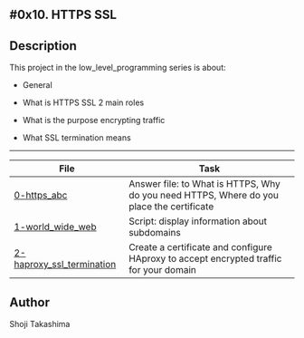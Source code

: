 #0x10. HTTPS SSL
---
## Description

This project in the low_level_programming series is about:

*  General

*  What is HTTPS SSL 2 main roles

*  What is the purpose encrypting traffic

*  What SSL termination means

---
File|Task
---|---
[0-https_abc](./0-https_abc) | Answer file: to What is HTTPS, Why do you need HTTPS, Where do you place the certificate
[1-world_wide_web](./1-world_wide_web) | Script: display information about subdomains
[2-haproxy_ssl_termination](./2-haproxy_ssl_termination) | Create a certificate and configure HAproxy to accept encrypted traffic for your domain

## Author
 Shoji Takashima
